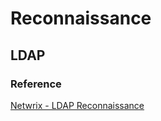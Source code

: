 # Reconnaissance

## LDAP
### Reference
[Netwrix - LDAP Reconnaissance](https://www.netwrix.com/ldap_reconnaissance_active_directory.html)  
